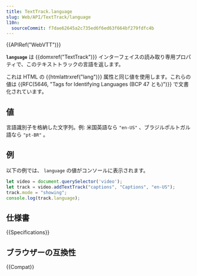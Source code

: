 ```yaml
---
title: TextTrack.language
slug: Web/API/TextTrack/language
l10n:
  sourceCommit: f7dae62645a2c735ed6f6ed63f664bf279fdfc4b
---
```


{{APIRef("WebVTT")}}

**`language`** は {{domxref("TextTrack")}} インターフェイスの読み取り専用プロパティで、このテキストトラックの言語を返します。

これは HTML の {{htmlattrxref("lang")}} 属性と同じ値を使用します。これらの値は {{RFC(5646, "Tags for Identifying Languages (BCP 47 とも)")}} で文書化されています。

## 値

言語識別子を格納した文字列。例: 米国英語なら `"en-US"` 、ブラジルポルトガル語なら `"pt-BR"` 。

## 例

以下の例では、 `language` の値がコンソールに表示されます。

```js
let video = document.querySelector('video');
let track = video.addTextTrack("captions", "Captions", "en-US");
track.mode = "showing";
console.log(track.language);
```

## 仕様書

{{Specifications}}

## ブラウザーの互換性

{{Compat}}
